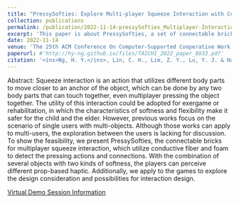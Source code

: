 ```yaml
---
title: "PressySofties: Explore Multi-player Squeeze Interaction with Conductive Fabric Cubes"
collection: publications
permalink: /publication/2022-11-14-pressySofties_Multiplayer-Interaction
excerpt: 'This paper is about PressySofties, a set of connectable bricks for multiplayer squeeze interaction to promote application of prop-based haptics for interaction design.'
date: 2022-11-14
venue: 'The 25th ACM Conference On Computer-Supported Cooperative Work and Social Computing (CSCW)'
paperurl: #'http://hy-ng.github.io/files/TAICHI_2022_paper_8933.pdf'
citation: '<ins>Ng, H. Y.</ins>, Lin, C. H., Lim, Z. Y., Lu, Y. J. & Han, P. H. (2022, November). PressySofties: Explore Multi-player Squeeze Interaction with Conductive Fabric Cubes. In <i>The 25th ACM Conference On Computer-Supported Cooperative Work and Social Computing (CSCW 2022)</i>.'
---
```

Abstract:
Squeeze interaction is an action that utilizes different body parts to move closer to an anchor of the object, which can be done by any two body parts that can touch together, even multiplayer pressing the object together. The utility of this interaction could be adopted for exergame or rehabilitation, in which the characteristics of softness and flexibility make it safer for the child and the elder. However, previous works focus on the scenario of single users with multi-objects. Although those works can apply to multi-users, the exploration between the users is lacking for discussion. To show the feasibility, we present PressySofties, the connectable bricks for multiplayer squeeze interaction, which utilize conductive fiber and foam to detect the pressing actions and connections. With the combination of several objects with two kinds of softness, the players can perceive different prop-based haptic. Additionally, we apply to the games to explore the design consideration and possibilities for interaction design.

[Virtual Demo Session Information](https://programs.sigchi.org/cscw/2022/program/content/90932)
